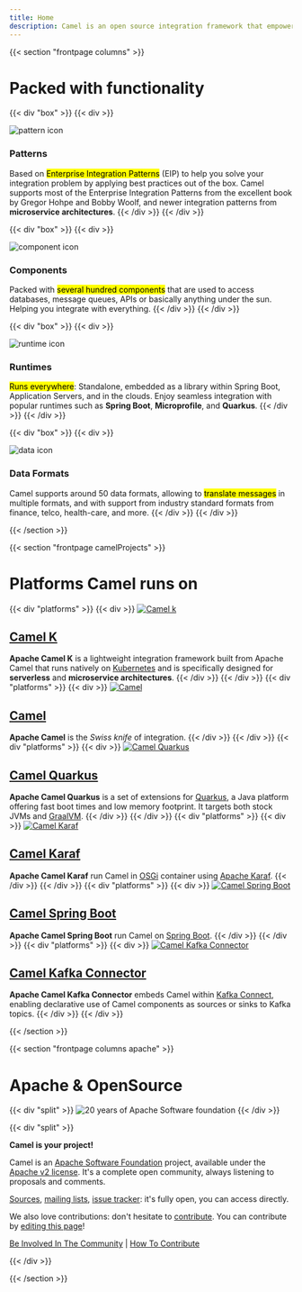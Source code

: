 ```yaml
---
title: Home
description: Camel is an open source integration framework that empowers you to quickly and easily integrate various systems consuming or producing data.
---
```


{{< section "frontpage columns" >}}

# Packed with functionality

{{< div "box" >}}
{{< div >}}

<img src="./img/functions/svg/feature-patterns.svg" alt="pattern icon" class="feature-icon"/>

### Patterns

Based on <mark>Enterprise Integration Patterns</mark> (EIP) to help you solve your integration problem by applying best practices out of the box. Camel supports most of the Enterprise Integration Patterns from the excellent book by Gregor Hohpe and Bobby Woolf, and newer integration patterns from **microservice architectures**.
{{< /div >}}
{{< /div >}}

{{< div "box" >}}
{{< div >}}

<img src="./img/functions/svg/feature-components.svg" alt="component icon" class="feature-icon"/>

### Components

Packed with <mark>several hundred components</mark> that are used to access databases, message queues, APIs or basically anything under the sun. Helping you integrate with everything.
{{< /div >}}
{{< /div >}}

{{< div "box" >}}
{{< div >}}

<img src="./img/functions/svg/feature-runtimes.svg" alt="runtime icon" class="feature-icon"/>

### Runtimes

<mark>Runs everywhere</mark>: Standalone, embedded as a library within Spring Boot, Application Servers, and in the clouds. Enjoy seamless integration with popular runtimes such as **Spring Boot**, **Microprofile**, and **Quarkus**.
{{< /div >}}
{{< /div >}}

{{< div "box" >}}
{{< div >}}

<img src="./img/functions/svg/feature-dataformats.svg" alt="data icon" class="feature-icon"/>

### Data Formats

Camel supports around 50 data formats, allowing to <mark>translate messages</mark> in multiple formats, and with support from industry standard formats from finance, telco, health-care, and more.
{{< /div >}}
{{< /div >}}

{{< /section >}}

{{< section "frontpage camelProjects" >}}
# Platforms Camel runs on
{{< div "platforms" >}}
{{< div >}}
<a class="" href="./camel-k/latest/"> 
![Camel k](/img/projects/camel-k.svg)
## Camel K
</a>

**Apache Camel K** is a lightweight integration framework built from Apache Camel that runs natively on [Kubernetes](https://kubernetes.io/) and is specifically designed for **serverless** and **microservice architectures**.
{{< /div >}}
{{< /div >}}
{{< div "platforms" >}}
{{< div >}}
<a class="" href="./manual/latest/">
![Camel](/img/projects/camel.svg)
## Camel
</a>

**Apache Camel** is the *Swiss knife* of integration.
{{< /div >}}
{{< /div >}}
{{< div "platforms" >}}
{{< div >}}
<a class="" href="./camel-quarkus/latest/">
![Camel Quarkus](/img/projects/camel-quarkas.svg)
## Camel Quarkus
</a>

**Apache Camel Quarkus** is a set of extensions for [Quarkus](https://quarkus.io), a Java platform offering fast boot times and low memory footprint. It targets both stock JVMs and [GraalVM](https://www.graalvm.org/). 
{{< /div >}}
{{< /div >}}
{{< div "platforms" >}}
{{< div >}}
<a class="" href="./manual/latest/">
![Camel Karaf](/img/projects/camel-karaf.svg)
## Camel Karaf
</a>

**Apache Camel Karaf** run Camel in [OSGi](https://www.osgi.org/) container using [Apache Karaf](https://karaf.apache.org/).
{{< /div >}}
{{< /div >}}
{{< div "platforms" >}}
{{< div >}}
<a class="" href="./camel-spring-boot/latest/">
![Camel Spring Boot](/img/projects/camel-spring-boot.svg)
## Camel Spring Boot
</a>

**Apache Camel Spring Boot** run Camel on [Spring Boot](https://spring.io/projects/spring-boot).
{{< /div >}}
{{< /div >}}
{{< div "platforms" >}}
{{< div >}}
<a class="" href="./camel-kafka-connector/latest/">
![Camel Kafka Connector](/img/projects/camel-connector.svg)
## Camel Kafka Connector
</a>

**Apache Camel Kafka Connector** embeds Camel within [Kafka Connect](https://kafka.apache.org/documentation/#connect), enabling declarative use of Camel components as sources or sinks to Kafka topics.
{{< /div >}}
{{< /div >}}

{{< /section >}}

{{< section "frontpage columns apache" >}}

# Apache &amp; OpenSource

{{< div "split" >}}
![20 years of Apache Software foundation](/img/apache-20.png)
{{< /div >}}

{{< div "split" >}}

**Camel is your project!**

Camel is an [Apache Software Foundation](https://www.apache.org) project, available under the [Apache v2 license](https://apache.org/licenses/LICENSE-2.0). It's a complete open community, always listening to proposals and comments.

[Sources](./community/sources/), [mailing lists](./community/mailing-list/), [issue tracker](./community/support/): it's fully open, you can access directly.

We also love contributions: don't hesitate to [contribute](./manual/latest/contributing.html). You can contribute by <a href="https://github.com/apache/camel-website/edit/master/content">editing this page</a>!

[Be Involved In The Community](./manual/latest/contributing.html) | [How To Contribute](./manual/latest/contributing.html)

{{< /div >}}

{{< /section >}}

